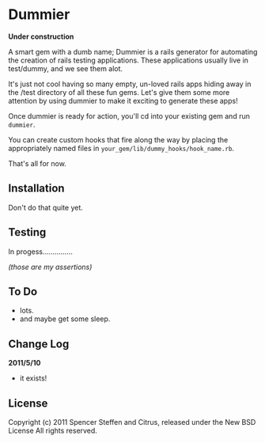 Dummier
=======

**Under construction**

A smart gem with a dumb name; Dummier is a rails generator for automating the creation of rails testing applications. These applications usually live in test/dummy, and we see them alot.

It's just not cool having so many empty, un-loved rails apps hiding away in the /test directory of all these fun gems. Let's give them some more attention by using dummier to make it exciting to generate these apps!

Once dummier is ready for action, you'll cd into your existing gem and run `dummier`.

You can create custom hooks that fire along the way by placing the appropriately named files in `your_gem/lib/dummy_hooks/hook_name.rb`.

That's all for now.


Installation
------------

Don't do that quite yet.


Testing
-------

In progess...............

_(those are my assertions)_


To Do
-----

* lots.
* and maybe get some sleep.


Change Log
----------

**2011/5/10**

* it exists!


License
-------

Copyright (c) 2011 Spencer Steffen and Citrus, released under the New BSD License All rights reserved.